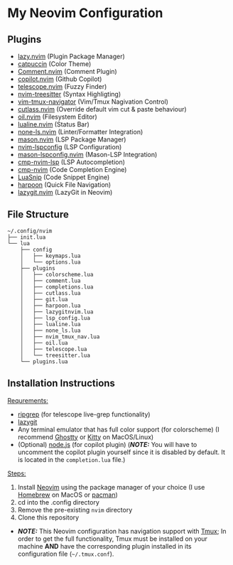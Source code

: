 # My Neovim Configuration

## Plugins
- [lazy.nvim](https://github.com/folke/lazy.nvim) (Plugin Package Manager)
- [catpuccin](https://github.com/catppuccin/nvim) (Color Theme)
- [Comment.nvim](https://github.com/numToStr/Comment.nvim) (Comment Plugin)
- [copilot.nvim](https://github.com/github/copilot.vim) (Github Copilot)
- [telescope.nvim](https://github.com/nvim-telescope/telescope.nvim) (Fuzzy Finder)
- [nvim-treesitter](https://github.com/nvim-treesitter/nvim-treesitter) (Syntax Highligting)
- [vim-tmux-navigator](https://github.com/christoomey/vim-tmux-navigator) (Vim/Tmux Nagivation Control)
- [cutlass.nvim](https://github.com/gbprod/cutlass.nvim) (Override default vim cut & paste behaviour)
- [oil.nvim](https://github.com/stevearc/oil.nvim) (Filesystem Editor)
- [lualine.nvim](https://github.com/nvim-lualine/lualine.nvim) (Status Bar)
- [none-ls.nvim](https://github.com/nvimtools/none-ls.nvim) (Linter/Formatter Integration)
- [mason.nvim](https://github.com/williamboman/mason.nvim) (LSP Package Manager)
- [nvim-lspconfig](https://github.com/neovim/nvim-lspconfig) (LSP Configuration)
- [mason-lspconfig.nvim](https://github.com/williamboman/mason-lspconfig.nvim) (Mason-LSP Integration)
- [cmp-nvim-lsp](https://github.com/hrsh7th/cmp-nvim-lsp) (LSP Autocompletion)
- [cmp-nvim](https://github.com/hrsh7th/nvim-cmp) (Code Completion Engine)
- [LuaSnip](https://github.com/L3MON4D3/LuaSnip) (Code Snippet Engine)
- [harpoon](https://github.com/ThePrimeagen/harpoon/tree/harpoon2) (Quick File Navigation)
- [lazygit.nvim](https://github.com/kdheepak/lazygit.nvim) (LazyGit in Neovim)


## File Structure
```
~/.config/nvim
├── init.lua
└── lua
    ├── config
    │   ├── keymaps.lua
    │   └── options.lua
    ├── plugins
    │   ├── colorscheme.lua
    │   ├── comment.lua
    │   ├── completions.lua
    │   ├── cutlass.lua
    │   ├── git.lua
    │   ├── harpoon.lua
    │   ├── lazygitnvim.lua
    │   ├── lsp_config.lua
    │   ├── lualine.lua
    │   ├── none_ls.lua
    │   ├── nvim_tmux_nav.lua
    │   ├── oil.lua
    │   ├── telescope.lua
    │   └── treesitter.lua
    └── plugins.lua
```

## Installation Instructions
<ins>Requrements:</ins>
  - [ripgrep](https://github.com/BurntSushi/ripgrep) (for telescope live-grep functionality)
  - [lazygit](https://github.com/jesseduffield/lazygit)
  - Any terminal emulator that has full color support (for colorscheme) (I recommend [Ghostty](https://ghostty.org/) or [Kitty](https://sw.kovidgoyal.net/kitty/) on MacOS/Linux)
  - (Optional) [node.js](https://nodejs.org/en) (for copilot plugin) (***NOTE:*** You will have to uncomment the copilot plugin yourself since it is disabled by default. It is located in the `completion.lua` file.)
    
<ins>Steps:</ins>
1. Install [Neovim](https://neovim.io) using the package manager of your choice (I use [Homebrew](https://brew.sh) on MacOS or [pacman](https://wiki.archlinux.org/title/Pacman))
2. cd into the .config directory
3. Remove the pre-existing `nvim` directory
4. Clone this repository
- ***NOTE:*** This Neovim configuration has navigation support with [Tmux](https://github.com/tmux/tmux/wiki); In order to get the full functionality, Tmux must be installed on your machine **AND** have the corresponding plugin installed in its configuration file (`~/.tmux.conf`).
